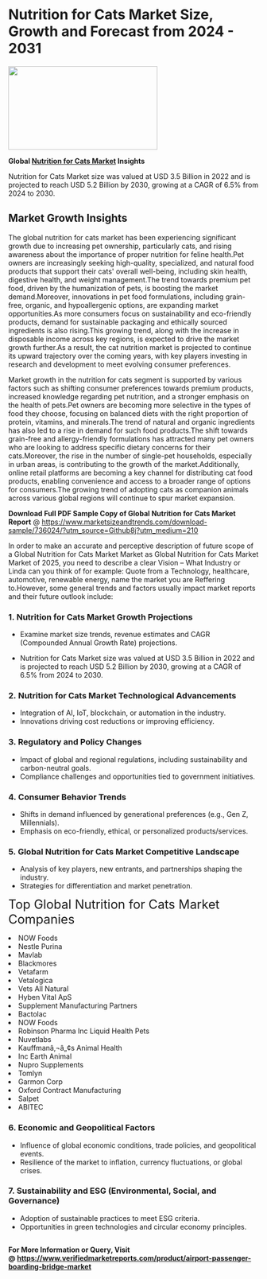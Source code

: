 <H1>Nutrition for Cats Market Size, Growth and Forecast from 2024 - 2031</H1><img class="aligncenter size-medium wp-image-584254" src="https://thirdeyenews.in/wp-content/uploads/2024/09/Global-Market-Research-300x168.jpeg" alt="" width="300" height="168" /><p><strong>Global&nbsp;<a href="https://www.marketsizeandtrends.com/download-sample/736024/?utm_source=Github8j?utm_medium=210">Nutrition for Cats Market</a> Insights</strong></p><p>Nutrition for Cats Market size was valued at USD 3.5 Billion in 2022 and is projected to reach USD 5.2 Billion by 2030, growing at a CAGR of 6.5% from 2024 to 2030.</p><p><h2>Market Growth Insights</h2> <p>The global nutrition for cats market has been experiencing significant growth due to increasing pet ownership, particularly cats, and rising awareness about the importance of proper nutrition for feline health.Pet owners are increasingly seeking high-quality, specialized, and natural food products that support their cats' overall well-being, including skin health, digestive health, and weight management.The trend towards premium pet food, driven by the humanization of pets, is boosting the market demand.Moreover, innovations in pet food formulations, including grain-free, organic, and hypoallergenic options, are expanding market opportunities.As more consumers focus on sustainability and eco-friendly products, demand for sustainable packaging and ethically sourced ingredients is also rising.This growing trend, along with the increase in disposable income across key regions, is expected to drive the market growth further.As a result, the cat nutrition market is projected to continue its upward trajectory over the coming years, with key players investing in research and development to meet evolving consumer preferences.</p> <p>Market growth in the nutrition for cats segment is supported by various factors such as shifting consumer preferences towards premium products, increased knowledge regarding pet nutrition, and a stronger emphasis on the health of pets.Pet owners are becoming more selective in the types of food they choose, focusing on balanced diets with the right proportion of protein, vitamins, and minerals.The trend of natural and organic ingredients has also led to a rise in demand for such food products.The shift towards grain-free and allergy-friendly formulations has attracted many pet owners who are looking to address specific dietary concerns for their cats.Moreover, the rise in the number of single-pet households, especially in urban areas, is contributing to the growth of the market.Additionally, online retail platforms are becoming a key channel for distributing cat food products, enabling convenience and access to a broader range of options for consumers.The growing trend of adopting cats as companion animals across various global regions will continue to spur market expansion.</p> <p><span class=""><strong>Download Full PDF Sample Copy of Global Nutrition for Cats Market Report</strong> @ <a href="https://www.marketsizeandtrends.com/download-sample/736024/?utm_source=Github8j?utm_medium=210" target="_blank">https://www.marketsizeandtrends.com/download-sample/736024/?utm_source=Github8j?utm_medium=210</a></span></p><p>In order to make an accurate and perceptive description of future scope of a Global&nbsp;Nutrition for Cats Market Market as Global&nbsp;Nutrition for Cats Market Market of 2025, you need to describe a clear Vision &ndash; What Industry or Linda can you think of for example: Quote from a Technology, healthcare, automotive, renewable energy, name the market you are Reffering to.However, some general trends and factors usually impact market reports and their future outlook include:</p><h3>1.&nbsp;<strong>Nutrition for Cats Market Growth Projections</strong></h3><ul><li>Examine market size trends, revenue estimates and CAGR (Compounded Annual Growth Rate) projections.</li><li><p>Nutrition for Cats Market size was valued at USD 3.5 Billion in 2022 and is projected to reach USD 5.2 Billion by 2030, growing at a CAGR of 6.5% from 2024 to 2030.</p></li></ul><h3>2.&nbsp;<strong>Nutrition for Cats Market Technological Advancements</strong></h3><ul><li>Integration of AI, IoT, blockchain, or automation in the industry.</li><li>Innovations driving cost reductions or improving efficiency.</li></ul><h3>3.&nbsp;<strong>Regulatory and Policy Changes</strong></h3><ul><li>Impact of global and regional regulations, including sustainability and carbon-neutral goals.</li><li>Compliance challenges and opportunities tied to government initiatives.</li></ul><h3>4.&nbsp;<strong>Consumer Behavior Trends</strong></h3><ul><li>Shifts in demand influenced by generational preferences (e.g., Gen Z, Millennials).</li><li>Emphasis on eco-friendly, ethical, or personalized products/services.</li></ul><h3>5.&nbsp;<strong>Global Nutrition for Cats Market Competitive Landscape</strong></h3><ul><li>Analysis of key players, new entrants, and partnerships shaping the industry.</li><li>Strategies for differentiation and market penetration.</li></ul><p data-pm-slice="1 1 []"><span style="color: inherit; font-family: inherit; font-size: 25px;">Top Global Nutrition for Cats Market Companies</span></p><div class="" data-test-id=""><p><li>NOW Foods</li><li> Nestle Purina</li><li> Mavlab</li><li> Blackmores</li><li> Vetafarm</li><li> Vetalogica</li><li> Vets All Natural</li><li> Hyben Vital ApS</li><li> Supplement Manufacturing Partners</li><li> Bactolac</li><li> NOW Foods</li><li> Robinson Pharma Inc Liquid Health Pets</li><li> Nuvetlabs</li><li> Kauffmanâ‚¬â„¢s Animal Health</li><li> Inc Earth Animal</li><li> Nupro Supplements</li><li> Tomlyn</li><li> Garmon Corp</li><li> Oxford Contract Manufacturing</li><li> Salpet</li><li> ABITEC</li></p></div><h3>6.&nbsp;<strong>Economic and Geopolitical Factors</strong></h3><ul><li>Influence of global economic conditions, trade policies, and geopolitical events.</li><li>Resilience of the market to inflation, currency fluctuations, or global crises.</li></ul><h3>7.&nbsp;<strong>Sustainability and ESG (Environmental, Social, and Governance)</strong></h3><ul><li>Adoption of sustainable practices to meet ESG criteria.</li><li>Opportunities in green technologies and circular economy principles.</li></ul><h2><strong style="font-size: 14px;">For More Information or Query, Visit @&nbsp;</strong><a style="background-color: #ffffff; font-size: 14px;" href="https://www.marketsizeandtrends.com/report/nutrition-for-cats-market/" target="_blank">https://www.verifiedmarketreports.com/product/airport-passenger-boarding-bridge-market</a></h2>
